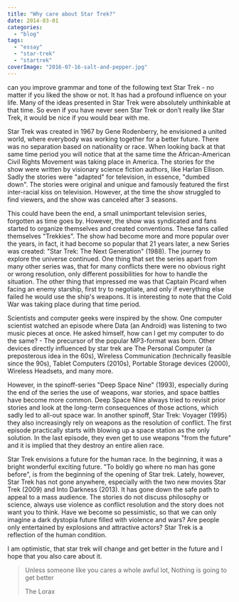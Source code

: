 ```yaml
---
title: "Why care about Star Trek?"
date: 2014-03-01
categories:
  - "blog"
tags:
  - "essay"
  - "star-trek"
  - "startrek"
coverImage: "2016-07-16-salt-and-pepper.jpg"
---
```


can you improve grammar and tone of the following text
Star Trek - no matter if you liked the show or not. It has had a profound influence on your life. Many of the ideas presented in Star Trek were absolutely unthinkable at that time. So even if you have never seen Star Trek or don’t really like Star Trek, it would be nice if you would bear with me.

Star Trek was created in 1967 by Gene Rodenberry, he envisioned a united world, where everybody was working together for a better future. There was no separation based on nationality or race. When looking back at that same time period you will notice that at the same time the African-American Civil Rights Movement was taking place in America. The stories for the show were written by visionary science fiction authors, like Harlan Ellison. Sadly the stories were "adapted" for television, in essence, "dumbed down". The stories were original and unique and famously featured the first inter-racial kiss on television. However, at the time the show struggled to find viewers, and the show was canceled after 3 seasons.

This could have been the end, a small unimportant television series, forgotten as time goes by. However, the show was syndicated and fans started to organize themselves and created conventions. These fans called themselves "Trekkies". The show had become more and more popular over the years, in fact, it had become so popular that 21 years later, a new Series was created: "Star Trek: The Next Generation" (1988). The journey to explore the universe continued. One thing that set the series apart from many other series was, that for many conflicts there were no obvious right or wrong resolution, only different possibilities for how to handle the situation. The other thing that impressed me was that Captain Picard when facing an enemy starship, first try to negotiate, and only if everything else failed he would use the ship's weapons. It is interesting to note that the Cold War was taking place during that time period.

Scientists and computer geeks were inspired by the show. One computer scientist watched an episode where Data (an Android) was listening to two music pieces at once. He asked himself, how can I get my computer to do the same? - The precursor of the popular MP3-format was born. Other devices directly influenced by star trek are The Personal Computer (a preposterous idea in the 60s), Wireless Communication (technically feasible since the 90s), Tablet Computers (2010s), Portable Storage devices (2000), Wireless Headsets, and many more.

However, in the spinoff-series "Deep Space Nine" (1993), especially during the end of the series the use of weapons, war stories, and space battles have become more common. Deep Space Nine always tried to revisit prior stories and look at the long-term consequences of those actions, which sadly led to all-out space war. In another spinoff, Star Trek: Voyager (1995) they also increasingly rely on weapons as the resolution of conflict. The first episode practically starts with blowing up a space station as the only solution. In the last episode, they even get to use weapons "from the future" and it is implied that they destroy an entire alien race.

Star Trek envisions a future for the human race. In the beginning, it was a bright wonderful exciting future. "To boldly go where no man has gone before", is from the beginning of the opening of Star trek. Lately, however, Star Trek has not gone anywhere, especially with the two new movies Star Trek (2009) and Into Darkness (2013). It has gone down the safe path to appeal to a mass audience. The stories do not discuss philosophy or science, always use violence as conflict resolution and the story does not want you to think. Have we become so pessimistic, so that we can only imagine a dark dystopia future filled with violence and wars? Are people only entertained by explosions and attractive actors? Star Trek is a reflection of the human condition.

I am optimistic, that star trek will change and get better in the future and I hope that you also care about it.

> Unless someone like you cares a whole awful lot, Nothing is going to get better
>
> The Lorax
